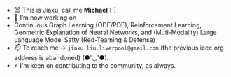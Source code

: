 <!-- ### <img src="https://media.giphy.com/media/hvRJCLFzcasrR4ia7z/giphy.gif" width="5px"> Non Terrae Plus Ultra! -->

<!-- <img width="30%" align="right" alt="Github" src="https://raw.githubusercontent.com/rishab-sharma/rishab-sharma/main/image.svg" /> -->
<!-- 
[![Github](https://img.shields.io/badge/-Github-330c83?style=flat&logo=Github&logoColor=white)](https://github.com/ljxw88)
[![Linkedin](https://img.shields.io/badge/-LinkedIn-330c83?style=flat&logo=Linkedin&logoColor=white)](https://www.linkedin.com/in/jiaxu-liu-a000b619a/) -->
<!-- [![Twitter](https://img.shields.io/badge/-Twitter-330c83?style=flat&logo=Twitter&logoColor=white)](https://twitter.com/rodinc_code) -->
<!-- [![Instagram](https://img.shields.io/badge/-Instagram-330c83?style=flat&labelColor=330c83&logo=instagram&logoColor=white)](https://www.instagram.com/rodin_code/) -->
<!-- [![Gmail](https://img.shields.io/badge/-Gmail-330c83?style=flat&logo=Gmail&logoColor=white)](jiaxu.liu@ieee.com) -->
- 😈 This is Jiaxu, call me **Michael** :-)
- 🔭 I’m now working on
-    Continuous Graph Learning (ODE/PDE), Reinforcement Learning, Geometric Explanation of Neural Networks, and (Muti-Modality) Large Language Model Safty (Red-Teaming & Defense)
- 📫 To reach me -> ``jiaxu.liu.liverpool@gmail.com`` (the previous ieee.org address is abandoned) (●'◡'●).
- ⚡ I'm keen on contributing to the community, as always.

<!-- ![ljxw88's github stats](https://github-readme-stats.vercel.app/api?username=ljxw88&show_icons=true&theme=solarized-light) -->
